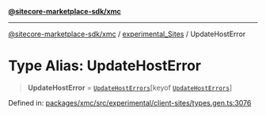 [**@sitecore-marketplace-sdk/xmc**](../../../../README.md)

***

[@sitecore-marketplace-sdk/xmc](../../../../README.md) / [experimental\_Sites](../README.md) / UpdateHostError

# Type Alias: UpdateHostError

> **UpdateHostError** = [`UpdateHostErrors`](UpdateHostErrors.md)\[keyof [`UpdateHostErrors`](UpdateHostErrors.md)\]

Defined in: [packages/xmc/src/experimental/client-sites/types.gen.ts:3076](https://github.com/Sitecore/marketplace-sdk/blob/main/packages/xmc/src/experimental/client-sites/types.gen.ts#L3076)
